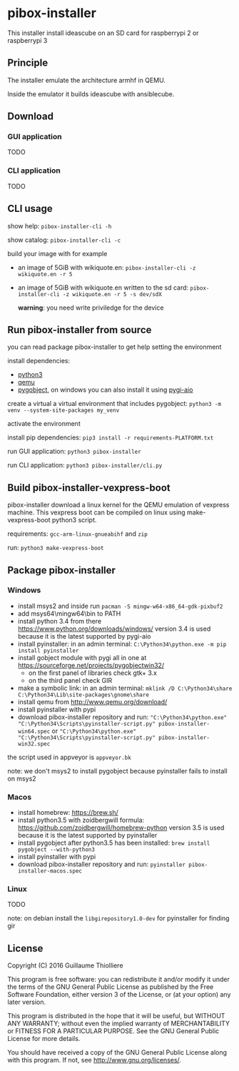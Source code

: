 # pibox-installer

This installer install ideascube on an SD card for raspberrypi 2 or raspberrypi 3

## Principle

The installer emulate the architecture armhf in QEMU.

Inside the emulator it builds ideascube with ansiblecube.

## Download

### GUI application

TODO

### CLI application

TODO

## CLI usage

show help: `pibox-installer-cli -h`

show catalog: `pibox-installer-cli -c`

build your image with for example

* an image of 5GiB with wikiquote.en: `pibox-installer-cli -z wikiquote.en -r 5`

* an image of 5GiB with wikiquote.en written to the sd card: `pibox-installer-cli -z wikiquote.en -r 5 -s dev/sdX`

  **warning**: you need write priviledge for the device

## Run pibox-installer from source

you can read package pibox-installer to get help setting the environment

install dependencies:

* [python3](https://www.python.org/downloads/)
* [qemu](http://www.qemu.org/download/)
* [pygobject](https://pygobject.readthedocs.io/en/latest/getting_started.html),
  on windows you can also install it using [pygi-aio](https://sourceforge.net/projects/pygobjectwin32/)

create a virtual a virtual environment that includes pygobject: `python3 -m venv --system-site-packages my_venv`

activate the environment

install pip dependencies: `pip3 install -r requirements-PLATFORM.txt`

run GUI application: `python3 pibox-installer`

run CLI application: `python3 pibox-installer/cli.py`

## Build pibox-installer-vexpress-boot

pibox-installer download a linux kernel for the QEMU emulation of vexpress machine.
This vexpress boot can be compiled on linux using make-vexpress-boot python3 script.

requirements: `gcc-arm-linux-gnueabihf` and `zip`

run: `python3 make-vexpress-boot`

## Package pibox-installer

### Windows

* install msys2 and inside run `pacman -S mingw-w64-x86_64-gdk-pixbuf2`
* add msys64\mingw64\bin to PATH
* install python 3.4 from there https://www.python.org/downloads/windows/
  version 3.4 is used because it is the latest supported by pygi-aio
* install pyinstaller: in an admin terminal: `C:\Python34\python.exe -m pip install pyinstaller`
* install gobject module with pygi all in one at https://sourceforge.net/projects/pygobjectwin32/
  * on the first panel of libraries check gtk+ 3.x
  * on the third panel check GIR
* make a symbolic link: in an admin terminal: `mklink /D C:\Python34\share C:\Python34\Lib\site-packages\gnome\share`
* install qemu from http://www.qemu.org/download/
* install pyinstaller with pypi
* download pibox-installer repository and run:
  `"C:\Python34\python.exe" "C:\Python34\Scripts\pyinstaller-script.py" pibox-installer-win64.spec`
  or `"C:\Python34\python.exe" "C:\Python34\Scripts\pyinstaller-script.py" pibox-installer-win32.spec`

the script used in appveyor is `appveyor.bk`

note: we don't msys2 to install pygobject because pyinstaller fails to install on msys2

### Macos

* install homebrew: https://brew.sh/
* install python3.5 with zoidbergwill formula: https://github.com/zoidbergwill/homebrew-python
  version 3.5 is used because it is the latest supported by pyinstaller
* install pygobject after python3.5 has been installed:
  `brew install pygobject --with-python3`
* install pyinstaller with pypi
* download pibox-installer repository and run:
  `pyinstaller pibox-installer-macos.spec`

### Linux

TODO

note: on debian install the `libgirepository1.0-dev` for pyinstaller for finding gir

## License

Copyright (C) 2016 Guillaume Thiolliere

This program is free software: you can redistribute it and/or modify
it under the terms of the GNU General Public License as published by
the Free Software Foundation, either version 3 of the License, or
(at your option) any later version.

This program is distributed in the hope that it will be useful,
but WITHOUT ANY WARRANTY; without even the implied warranty of
MERCHANTABILITY or FITNESS FOR A PARTICULAR PURPOSE.  See the
GNU General Public License for more details.

You should have received a copy of the GNU General Public License
along with this program.  If not, see <http://www.gnu.org/licenses/>.
